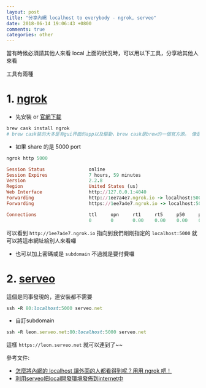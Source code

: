 ```yaml
---
layout: post
title: "分享內網 localhost to everybody - ngrok, serveo"
date: 2018-06-14 19:06:43 +0800
comments: true
categories: other
---
```


當有時候必須請其他人來看 local 上面的狀況時，可以用以下工具，分享給其他人來看

<!-- more -->

工具有兩種

# 1. [ngrok](https://ngrok.com/)

* 先安裝 or [官網下載](https://ngrok.com/download)

```ruby
brew cask install ngrok
# brew cask裝的大多是有gui界面的app以及驅動，brew cask是brew的一個官方源。 像是 chrome
```

* 如果 share 的是 5000 port

```ruby
ngrok http 5000
```

```ruby
Session Status                online
Session Expires               7 hours, 59 minutes
Version                       2.2.8
Region                        United States (us)
Web Interface                 http://127.0.0.1:4040
Forwarding                    http://1ee7a4e7.ngrok.io -> localhost:5000
Forwarding                    https://1ee7a4e7.ngrok.io -> localhost:5000

Connections                   ttl     opn     rt1     rt5     p50     p90
                              0       0       0.00    0.00    0.00    0.00
```

可以看到 `http://1ee7a4e7.ngrok.io` 指向到我們剛剛指定的 `localhost:5000` 就可以將這串網址給別人來看囉


* 也可以加上密碼或是 `subdomain` 不過就是要付費囉


# 2. [serveo](https://serveo.net/)

這個是同事發現的，連安裝都不需要

```ruby
ssh -R 80:localhost:5000 serveo.net
```

* 自訂subdomain

```ruby
ssh -R leon.serveo.net:80:localhost:5000 serveo.net
```

這樣 `https://leon.serveo.net` 就可以連到了~~

參考文件:

* [怎麼將內網的 localhost 讓外面的人都看得到呢？用用 ngrok 吧！](https://tenten.co/blog/how-to-use-ngrok-to-connect-your-localhost/)
* [利用serveo把local開發環境發佈到internet中](https://guahsu.io/2018/06/expose-local-servers-to-the-internet-by-serveo/)